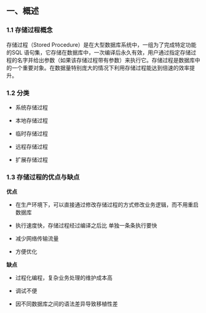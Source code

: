 ## 一、概述

### 1.1 存储过程概念

存储过程（Stored Procedure）是在大型数据库系统中，一组为了完成特定功能的SQL 语句集，它存储在数据库中，一次编译后永久有效，用户通过指定存储过程的名字并给出参数（如果该存储过程带有参数）来执行它。存储过程是数据库中的一个重要对象。在数据量特别庞大的情况下利用存储过程能达到倍速的效率提升。

### 1.2 分类

- 系统存储过程

- 本地存储过程

- 临时存储过程

- 远程存储过程

- 扩展存储过程

### 1.3 存储过程的优点与缺点

**优点**

- 在生产环境下，可以直接通过修改存储过程的方式修改业务逻辑，而不用重启数据库

- 执行速度快，存储过程经过编译之后比 单独一条条执行要快

- 减少网络传输流量

- 方便优化

**缺点**

- 过程化编程，复杂业务处理的维护成本高

- 调试不便

- 因不同数据库之间的语法差异导致移植性差
